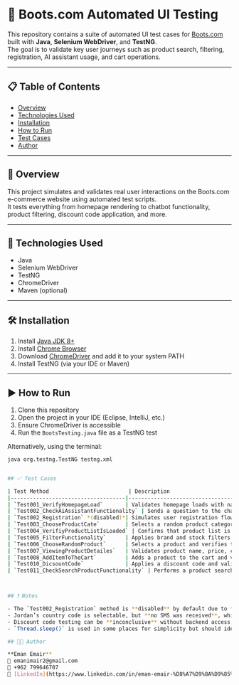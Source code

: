 # 🧪 Boots.com Automated UI Testing

This repository contains a suite of automated UI test cases for [Boots.com](https://www.boots.com/) built with **Java**, **Selenium WebDriver**, and **TestNG**.  
The goal is to validate key user journeys such as product search, filtering, registration, AI assistant usage, and cart operations.

---

## 📋 Table of Contents

- [Overview](#-overview)
- [Technologies Used](#-technologies-used)
- [Installation](#-installation)
- [How to Run](#-how-to-run)
- [Test Cases](#-test-cases)
- [Author](#-author)

---

## 🧾 Overview

This project simulates and validates real user interactions on the Boots.com e-commerce website using automated test scripts.  
It tests everything from homepage rendering to chatbot functionality, product filtering, discount code application, and more.

---

## 🚀 Technologies Used

- Java
- Selenium WebDriver
- TestNG
- ChromeDriver
- Maven (optional)

---

## 🛠️ Installation

1. Install [Java JDK 8+](https://www.oracle.com/java/technologies/javase-downloads.html)
2. Install [Chrome Browser](https://www.google.com/chrome/)
3. Download [ChromeDriver](https://chromedriver.chromium.org/) and add it to your system PATH
4. Install TestNG (via your IDE or Maven)

---

## ▶️ How to Run

1. Clone this repository
2. Open the project in your IDE (Eclipse, IntelliJ, etc.)
3. Ensure ChromeDriver is accessible
4. Run the `BootsTesting.java` file as a TestNG test

Alternatively, using the terminal:

```bash
java org.testng.TestNG testng.xml


## ✅ Test Cases

| Test Method                         | Description                                                                 |
|------------------------------------|-----------------------------------------------------------------------------|
| `Test001_VerifyHomepageLoad`       | Validates homepage loads with nav bar, banners, and product list visible   |
| `Test002_CheckAiAssistantFunctionality` | Sends a question to the chatbot and verifies the response includes keywords |
| `Test002_Registration` *(disabled)*| Simulates user registration flow (requires manual OTP verification)         |
| `Test003_ChooseProductCate`        | Selects a random product category and checks that it loads properly         |
| `Test004_VerifiyProductListIsLoaded` | Confirms that product list is shown correctly after selecting a category    |
| `Test005_FilterFunctionality`      | Applies brand and stock filters and checks that URL reflects the filters    |
| `Test006_ChooseRandomProduct`      | Selects a product and verifies the product detail page matches the link     |
| `Test007_ViewingProductDetailes`   | Validates product name, price, code, and review section are displayed       |
| `Test008_AddItemToTheCart`         | Adds a product to the cart and verifies it appears in the basket            |
| `Test010_DicsountCode`             | Applies a discount code and validates the success message                   |
| `Test011_CheckSearchProductFunctionality` | Performs a product search and confirms results are shown                    |



## ❗ Notes

- The `Test002_Registration` method is **disabled** by default due to **OTP limitations**.
- Jordan’s country code is selectable, but **no SMS was received**, which blocks full registration.
- Discount code testing can be **inconclusive** without backend access — the UI may show failure if the code is expired or already used.
- `Thread.sleep()` is used in some places for simplicity but should ideally be replaced with `WebDriverWait`.

## 👩‍💻 Author

**Eman Emair**  
📧 emanimair2@gmail.com
📱 +962 799646707  
🔗 [LinkedIn](https://www.linkedin.com/in/eman-emair-%D8%A7%D9%8A%D9%85%D8%A7%D9%86-%D8%B9%D9%85%D9%8A%D8%B1/)

